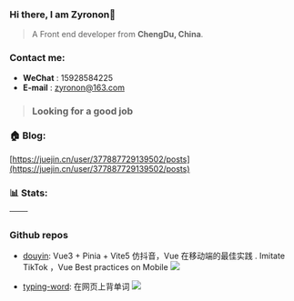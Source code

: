 
### Hi there, I am Zyronon👋

> A Front end developer from **ChengDu, China**.

### Contact me:
- **WeChat** : 15928584225
- **E-mail** : zyronon@163.com

> ### Looking for a good job

### 🏠 Blog:

[https://juejin.cn/user/377887729139502/posts](https://juejin.cn/user/377887729139502/posts)

### 📊 Stats:

| <img align="center" src="https://github-readme-stats.vercel.app/api?username=zyronon&show_icons=true&theme=buefy&hide_border=true" alt="" /> | <img align="center" src="https://github-readme-stats.vercel.app/api/top-langs/?username=zyronon&layout=compact&theme=buefy&hide_border=true" alt="" /> |
| ----------------------------------------------------------------------------------------------------------------------------------------------- | --------------------------------------------------------------------------------------------------------------------------------------------------------- |
### Github repos 

- [douyin](https://github.com/zyronon/douyin.git): Vue3 + Pinia + Vite5 仿抖音，Vue 在移动端的最佳实践 . Imitate TikTok ，Vue Best practices on Mobile [![](https://img.shields.io/github/stars/zyronon/douyin)](https://github.com/zyronon/douyin.git)
 
- [typing-word](https://github.com/zyronon/typing-word): 在网页上背单词 [![](https://img.shields.io/github/stars/zyronon/typing-word)](https://github.com/zyronon/typing-word)
 
